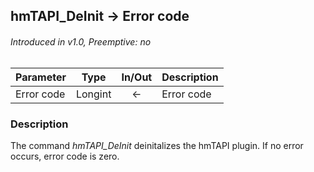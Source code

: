 ## hmTAPI_DeInit → Error code
###### Introduced in v1.0, Preemptive: no

|Parameter|Type|In/Out|Description
|---|---|:---:|---
|Error code|Longint|←|Error code

### Description
The command *hmTAPI_DeInit* deinitalizes the hmTAPI plugin. If no error occurs, error code is zero.
